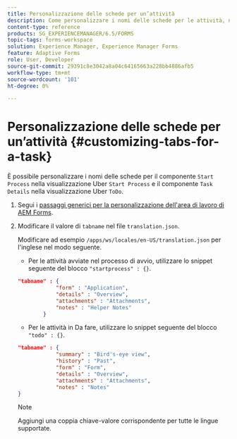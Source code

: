 ```yaml
---
title: Personalizzazione delle schede per un’attività
description: Come personalizzare i nomi delle schede per le attività, nell’area di lavoro di AEM Forms LiveCycle.
content-type: reference
products: SG_EXPERIENCEMANAGER/6.5/FORMS
topic-tags: forms-workspace
solution: Experience Manager, Experience Manager Forms
feature: Adaptive Forms
role: User, Developer
source-git-commit: 29391c8e3042a8a04c64165663a228bb4886afb5
workflow-type: tm+mt
source-wordcount: '101'
ht-degree: 0%

---
```


# Personalizzazione delle schede per un’attività {#customizing-tabs-for-a-task}

È possibile personalizzare i nomi delle schede per il componente `Start Process` nella visualizzazione Uber `Start Process` e il componente `Task Details` nella visualizzazione Uber `ToDo`.

1. Segui i [passaggi generici per la personalizzazione dell&#39;area di lavoro di AEM Forms](/help/forms/using/generic-steps-html-workspace-customization.md).
1. Modificare il valore di `tabname` nel file `translation.json`.

   Modificare ad esempio `/apps/ws/locales/en-US/translation.json` per l&#39;inglese nel modo seguente.

   * Per le attività avviate nel processo di avvio, utilizzare lo snippet seguente del blocco `"startprocess" : {}`.

   ```json
   "tabname" : {
               "form" : "Application",
               "details" : "Overview",
               "attachments" : "Attachments",
               "notes" : "Helper Notes"
           }
   ```

   * Per le attività in Da fare, utilizzare lo snippet seguente del blocco `"todo" : {}`.

   ```json
   "tabname" : {
               "summary" : "Bird's-eye view",
               "history" : "Past",
               "form" : "Form",
               "details" : "Overview",
               "attachments" : "Attachments",
               "notes" : "Notes"
   }
   ```

   >[!NOTE]
   >
   >Aggiungi una coppia chiave-valore corrispondente per tutte le lingue supportate.
